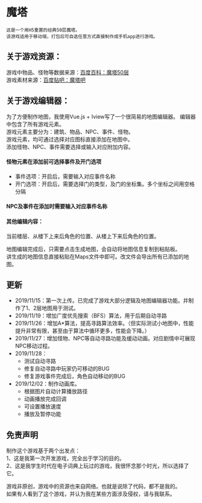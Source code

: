 # 魔塔

    这是一个用H5重置的经典50层魔塔。
    该游戏适用于移动端，打包后可自选任意方式直接制作成手机app进行游戏。
    

## 关于游戏资源：
游戏中物品、怪物等数据来源：[百度百科：魔塔50层](https://baike.baidu.com/item/50%E5%B1%82%E9%AD%94%E5%A1%94/4446423?fr=aladdin)  
游戏素材来源：[百度贴吧：魔塔吧](https://tieba.baidu.com/f?kw=%C4%A7%CB%FE&fr=ala0&tpl=5)  

## 关于游戏编辑器：
为了方便制作地图，我使用Vue.js + Iview写了一个很简易的地图编辑器。
编辑器中包含了所有游戏元素。  
游戏元素主要分为：建筑、物品、NPC、事件、怪物。  
游戏元素，均可通过选择对应图标直接添加在地图中。  
添加怪物、NPC、事件需要选择或输入对应附加内容。  

#### 怪物元素在添加前可选择事件及开门选项  
- 事件选项：开启后，需要输入对应事件名称  
- 开门选项：开启后，需要选择门的类型，及门的坐标集。多个坐标之间用空格分隔  

#### NPC及事件在添加时需要输入对应事件名称  

#### 其他编辑内容：
当前楼层、从楼下上来后角色的位置、从楼上下来后角色的位置。

地图编辑完成后，只需要点击生成地图，会自动将地图信息复制到粘贴板。  
讲生成的地图信息直接粘贴在Maps文件中即可。改文件会导出所有已添加的地图。  

## 更新
- 2019/11/15：第一次上传。已完成了游戏大部分逻辑及地图编辑器功能。并制作了1、2层地图用于测试。
- 2019/11/19：增加广度优先搜索（BFS）算法，用于后期自动寻路 
- 2019/11/26：增加A*算法，提高寻路算法效率。（但实际测试小地图中，性能提升非常有限，甚至由于算法中循环更多，性能会下降。）
- 2019/11/27：增加怪物、NPC等自动寻路功能及缓动动画。对应剧情中可展现NPC移动过程。
- 2019/11/28：
  - 测试自动寻路
  - 修复自动寻路中玩家仍可移动的BUG
  - 修复游戏事件完成后，角色自动移动的BUG
- 2019/12/02：制作动画库。
  - 根据图片自动计算播放路径
  - 动画播放完成回调
  - 可设置播放速度
  - 播放及暂停功能 


## 免责声明
制作这个游戏基于两个出发点：  
1、这是我第一次开发游戏，完全出于学习的目的。  
2、这是我学生时代在电子词典上玩过的游戏，我很怀念那个时光，所以选择了它。  

游戏非原创，游戏中的资源也来自网络。也就是说除了代码，都不是我的。  
如果有人看到了这个游戏，并认为我在某些方面涉及侵权，请与我联系。





